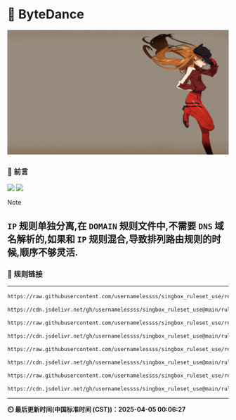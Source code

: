 
# 🧸 ByteDance
![](https://raw.githubusercontent.com/usernamelessss/picture-bed/main/images/202504042256831.jpg)
### 📣 前言
![](https://shields.io/badge/-移除重复规则-ff69b4) ![](https://shields.io/badge/-IP&nbsp;规则单独存放不与&nbsp;DOMAIN&nbsp;等混合-green)
> [!NOTE]
**`IP` 规则单独分离,在 `DOMAIN` 规则文件中,不需要 `DNS` 域名解析的,如果和 `IP` 规则混合,导致排列路由规则的时候,顺序不够灵活.**
---

###  🔗 规则链接
---

```url
https://raw.githubusercontent.com/usernamelessss/singbox_ruleset_use/refs/heads/main/rule/ByteDance/ByteDance_IP.json
```

```url
https://cdn.jsdelivr.net/gh/usernamelessss/singbox_ruleset_use@main/rule/ByteDance/ByteDance_IP.json
```

```url
https://raw.githubusercontent.com/usernamelessss/singbox_ruleset_use/refs/heads/main/rule/ByteDance/ByteDance_IP.srs
```

```url
https://cdn.jsdelivr.net/gh/usernamelessss/singbox_ruleset_use@main/rule/ByteDance/ByteDance_IP.srs
```

```url
https://raw.githubusercontent.com/usernamelessss/singbox_ruleset_use/refs/heads/main/rule/ByteDance/ByteDance_No_IP.json
```

```url
https://cdn.jsdelivr.net/gh/usernamelessss/singbox_ruleset_use@main/rule/ByteDance/ByteDance_No_IP.json
```

```url
https://raw.githubusercontent.com/usernamelessss/singbox_ruleset_use/refs/heads/main/rule/ByteDance/ByteDance_No_IP.srs
```

```url
https://cdn.jsdelivr.net/gh/usernamelessss/singbox_ruleset_use@main/rule/ByteDance/ByteDance_No_IP.srs
```

---
**⏲️ 最后更新时间(中国标准时间 (CST))：2025-04-05 00:06:27**